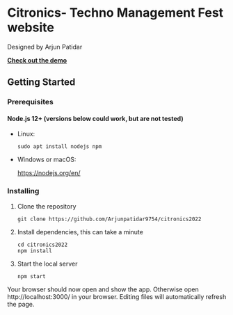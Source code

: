 # Citronics- Techno Management Fest website
Designed by Arjun Patidar


[**Check out the demo**](https://citronics2k22.herokuapp.com)



## Getting Started

### Prerequisites

#### Node.js 12+ (versions below could work, but are not tested)

* Linux:

   ```
   sudo apt install nodejs npm
   ```

* Windows or macOS:

   https://nodejs.org/en/

### Installing

1. Clone the repository

   ```
   git clone https://github.com/Arjunpatidar9754/citronics2022
   ```
2. Install dependencies, this can take a minute

   ```
   cd citronics2022
   npm install
   ```
3. Start the local server

   ```
   npm start
   ```

Your browser should now open and show the app. Otherwise open http://localhost:3000/ in your browser. Editing files will automatically refresh the page.
